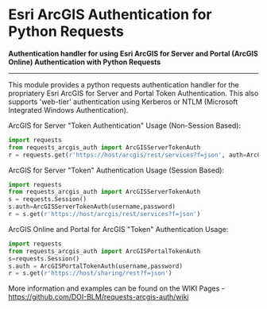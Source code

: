 # Esri ArcGIS Authentication for Python Requests

**Authentication handler for using Esri ArcGIS for Server and Portal (ArcGIS Online) Authentication with Python Requests**

----------

This module provides a python requests authentication handler for the propriatery Esri ArcGIS for Server and Portal Token Authentication.  This also supports 'web-tier' authentication using Kerberos or NTLM (Microsoft Integrated Windows Authentication).  


ArcGIS for Server "Token Authentication" Usage (Non-Session Based): 
```python
import requests
from requests_arcgis_auth import ArcGISServerTokenAuth
r = requests.get(r'https://host/arcgis/rest/services?f=json', auth=ArcGISServerTokenAuth(username,password))
```

ArcGIS for Server "Token" Authentication Usage (Session Based):
```python
import requests
from requests_arcgis_auth import ArcGISServerTokenAuth
s = requests.Session()
s.auth=ArcGISServerTokenAuth(username,password)
r = s.get(r'https://host/arcgis/rest/services?f=json')
```

ArcGIS Online and Portal for ArcGIS "Token" Authentication Usage:
```python
import requests
from requests_arcgis_auth import ArcGISPortalTokenAuth
s=requests.Session()
s.auth = ArcGISPortalTokenAuth(username,password)
r = s.get(r'https://host/sharing/rest?f=json')
```

More information and examples can be found on the WIKI Pages - https://github.com/DOI-BLM/requests-arcgis-auth/wiki
